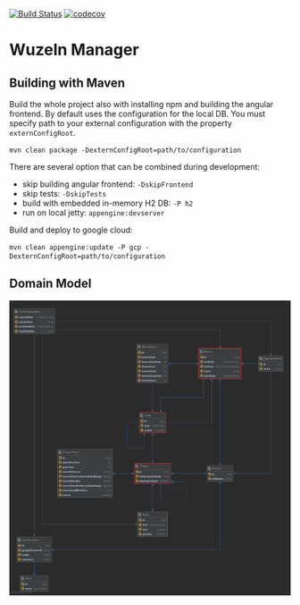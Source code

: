 [![Build Status](https://travis-ci.org/jurajcik/wuzeln.svg?branch=master)](https://travis-ci.org/jurajcik/wuzeln) [![codecov](https://codecov.io/gh/jurajcik/wuzeln/branch/master/graph/badge.svg)](https://codecov.io/gh/jurajcik/wuzeln)


# Wuzeln Manager

## Building with Maven
Build the whole project also with installing npm and building the angular frontend. 
By default uses the configuration for the local DB. 
You must specify path to your external configuration with the property `externConfigRoot`.
```
mvn clean package -DexternConfigRoot=path/to/configuration
```
There are several option that can be combined during development:
- skip building angular frontend: `-DskipFrontend`
- skip tests: `-DskipTests`
- build with embedded in-memory H2 DB: `-P h2`
- run on local jetty: `appengine:devserver`

 Build and deploy to google cloud:
```
mvn clean appengine:update -P gcp -DexternConfigRoot=path/to/configuration
``` 

## Domain Model

![picture](doc/domain_model.png)

